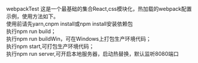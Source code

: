 webpackTest
这是一个最基础的集合React,css模块化，热加载的webpack配置示例，使用方法如下。      
使用前请先yarn,cnpm install或npm install安装依赖包      
执行npm run build；     
执行npm run buildWin，可在Windows上打包生产环境代码；     
执行npm start,可打包生产环境代码；     
执行npm run server,可开启本地服务器，启动热替换，默认监听8080端口
